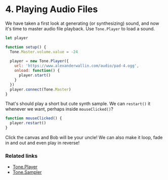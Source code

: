 # 4. Playing Audio Files

We have taken a first look at generating \(or synthesizing\) sound, and now it's time to master audio file playback. Use `Tone.Player` to load a sound.

```javascript
let player

function setup() {
  Tone.Master.volume.value = -24
  
  player = new Tone.Player({
    url: 'https://www.alexanderwallin.com/audio/pad-4.ogg',
    onload: function() {
      player.start()
    }
  })
  player.connect(Tone.Master)
}
```

That's should play a short but cute synth sample. We can `restart()` it whenever we want, perhaps inside `mouseClicked()`?

```javascript
function mouseClicked() {
  player.restart()
}
```

Click the canvas and Bob will be your uncle! We can also make it loop, fade in and out and even play in reverse!

### Related links

* [Tone.Player](https://tonejs.github.io/docs/13.8.25/Player)
* [Tone.Sampler](https://tonejs.github.io/docs/13.8.25/Sampler)

